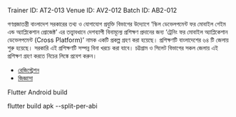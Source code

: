 Trainer ID: AT2-013
Venue ID: AV2-012
Batch ID: AB2-012

গণপ্রজাতন্ত্রী বাংলাদেশ সরকারের তথ্য ও যোগাযোগ প্রযুক্তি বিভাগের উদ্যোগে ‘স্কিল ডেভেলপমেন্ট ফর মোবাইল গেইম এন্ড অ্যাপ্লিকেশান প্রোজেক্ট’ এর তত্ত্বাবধানে দেশব্যাপী বিনামূল্যে প্রশিক্ষণ প্রদানের জন্য ‘ট্রেনিং ফর মোবাইল অ্যাপ্লিকেশান ডেভেলপমেন্ট (Cross Platform)’ নামক একটি প্রকল্প গ্রহণ করা হয়েছে। প্রশিক্ষণটি বাংলাদেশের ৬৪ টি জেলায় শুরু হয়েছে। সরকারি এই প্রশিক্ষণটি সম্পন্ন বিনা খরচে করা যাবে। চট্টগ্রাম ও সিলেট বিভাগের সকল জেলায় এই প্রশিক্ষণ গ্রহণ করতে নিচের লিঙ্কে প্রবেশ করুন।
- [রেজিস্ট্রেশন](https://basictrainingsdmga.com/registration)
- [জিজ্ঞাসা](https://basictrainingsdmga.com/faq)

Flutter Android build

flutter build apk --split-per-abi